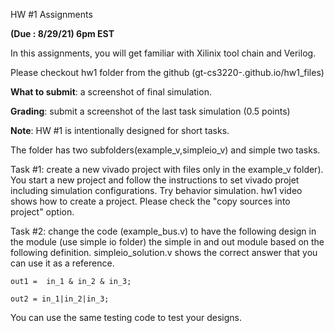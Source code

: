 HW #1 Assignments 

**(Due : 8/29/21) 6pm EST**



In this assignments, you will get familiar with Xilinix tool chain and Verilog. 

Please checkout hw1 folder from the github (gt-cs3220-.github.io/hw1_files) 

**What to submit**: a screenshot of final simulation. 

**Grading**: submit a screenshot of the last task simulation (0.5 points) 

**Note**: HW #1 is intentionally designed for short tasks.  
  
The folder has two subfolders(example_v,simpleio_v) and simple two tasks. 

Task #1: create a new vivado project with  files only in the example_v folder). You start a new project and follow the instructions to set vivado projet including simulation configurations.  Try behavior simulation.  hw1 video shows how to create a project. Please check the "copy sources into project" option. 


Task #2: change the code (example_bus.v)  to have the following design in the module (use simple io folder) the simple in and out module based on the following definition.  simpleio_solution.v shows the correct answer that you can use it as a reference. 

```out1 =  in_1 & in_2 & in_3; ```

```out2 = in_1|in_2|in_3; ```

You can use the same testing code to test your designs. 

